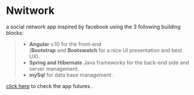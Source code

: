 # Nwitwork
a social network app inspired by facebook using the 3 following building blocks: <br />
> - **Angular** v.10 for the front-end <br />
(**Bootstrap** and **Bootswatch** for a nice UI presentation and best UX). <br />
> - **Spring and Hibernate** Java frameworks for the back-end side and server management. <br />
> - **mySql** for data base management . <br />

[click here](https://inspiring-einstein-32bbb9.netlify.app) to check the app futures . <br />


